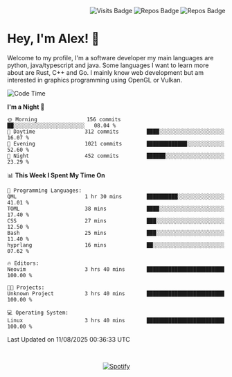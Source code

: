 <p align="right">
  <img src="https://github-badges-api-l4jk.vercel.app/api/visits/Alextibtab/Alextibtab" alt="Visits Badge">
  <img src="https://img.shields.io/badge/dynamic/json?url=https%3A%2F%2Fapi.github.com%2Fusers%2FAlextibtab&query=%24.public_repos&label=Repos" alt="Repos Badge">
  <img src="https://github-badges-api-l4jk.vercel.app/api/years/Alextibtab" alt="Repos Badge">
</p>

<h1 align="left">Hey, I'm Alex! 💽 </h1>

Welcome to my profile, I'm a software developer my main languages are python, java/typescript and java. Some languages I want to learn more about are Rust, C++ and Go. I mainly know web development but am interested in graphics programming using OpenGL or Vulkan.

<!--START_SECTION:waka-->
![Code Time](http://img.shields.io/badge/Code%20Time-173%20hrs%2013%20mins-blue)

**I'm a Night 🦉** 

```text
🌞 Morning                156 commits         ██░░░░░░░░░░░░░░░░░░░░░░░   08.04 % 
🌆 Daytime                312 commits         ████░░░░░░░░░░░░░░░░░░░░░   16.07 % 
🌃 Evening                1021 commits        █████████████░░░░░░░░░░░░   52.60 % 
🌙 Night                  452 commits         ██████░░░░░░░░░░░░░░░░░░░   23.29 % 
```


📊 **This Week I Spent My Time On** 

```text
💬 Programming Languages: 
QML                      1 hr 30 mins        ██████████░░░░░░░░░░░░░░░   41.01 % 
TOML                     38 mins             ████░░░░░░░░░░░░░░░░░░░░░   17.40 % 
CSS                      27 mins             ███░░░░░░░░░░░░░░░░░░░░░░   12.50 % 
Bash                     25 mins             ███░░░░░░░░░░░░░░░░░░░░░░   11.40 % 
hyprlang                 16 mins             ██░░░░░░░░░░░░░░░░░░░░░░░   07.62 % 

🔥 Editors: 
Neovim                   3 hrs 40 mins       █████████████████████████   100.00 % 

🐱‍💻 Projects: 
Unknown Project          3 hrs 40 mins       █████████████████████████   100.00 % 

💻 Operating System: 
Linux                    3 hrs 40 mins       █████████████████████████   100.00 % 
```


 Last Updated on 11/08/2025 00:36:33 UTC
<!--END_SECTION:waka-->
&nbsp;<div align="center">
  [![Spotify](https://spotify-now-playing-wine-six.vercel.app/api/spotify?border_color=ffffff)](https://open.spotify.com/user/pmo1v2ejnt42kgp5jar5drtag)
</div>

